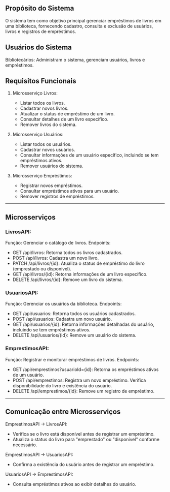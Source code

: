 ## Propósito do Sistema
O sistema tem como objetivo principal gerenciar empréstimos de livros em uma biblioteca, fornecendo cadastro, consulta e exclusão de usuários, livros e registros de empréstimos.

## Usuários do Sistema
Bibliotecários: Administram o sistema, gerenciam usuários, livros e empréstimos.

## Requisitos Funcionais

1. Microsserviço Livros:

   - Listar todos os livros.
   - Cadastrar novos livros.
   - Atualizar o status de empréstimo de um livro.
   - Consultar detalhes de um livro específico.
   - Remover livros do sistema.

2. Microsserviço Usuários:

    - Listar todos os usuários.
   - Cadastrar novos usuários.
   - Consultar informações de um usuário específico, incluindo se tem empréstimos ativos.
   - Remover usuários do sistema.

3. Microsserviço Empréstimos:

    - Registrar novos empréstimos.
   - Consultar empréstimos ativos para um usuário.
   - Remover registros de empréstimos.

---

## Microsserviços

### LivrosAPI:

Função: Gerenciar o catálogo de livros.
Endpoints:
- GET /api/livros: Retorna todos os livros cadastrados.
- POST /api/livros: Cadastra um novo livro.
- PATCH /api/livros/{id}: Atualiza o status de empréstimo do livro (emprestado ou disponível).
- GET /api/livros/{id}: Retorna informações de um livro específico.
- DELETE /api/livros/{id}: Remove um livro do sistema.

### UsuariosAPI:

Função: Gerenciar os usuários da biblioteca.
Endpoints:
- GET /api/usuarios: Retorna todos os usuários cadastrados.
- POST /api/usuarios: Cadastra um novo usuário.
- GET /api/usuarios/{id}: Retorna informações detalhadas do usuário, incluindo se tem empréstimos ativos.
- DELETE /api/usuarios/{id}: Remove um usuário do sistema.

### EmprestimosAPI:

Função: Registrar e monitorar empréstimos de livros.
Endpoints:
- GET /api/emprestimos?usuarioId={id}: Retorna os empréstimos ativos de um usuário.
- POST /api/emprestimos: Registra um novo empréstimo. Verifica disponibilidade do livro e existência do usuário.
- DELETE /api/emprestimos/{id}: Remove um registro de empréstimo.

---

## Comunicação entre Microsserviços

EmprestimosAPI → LivrosAPI:

- Verifica se o livro está disponível antes de registrar um empréstimo.
- Atualiza o status do livro para "emprestado" ou "disponível" conforme necessário.

EmprestimosAPI → UsuariosAPI:

- Confirma a existência do usuário antes de registrar um empréstimo.

UsuariosAPI → EmprestimosAPI:

- Consulta empréstimos ativos ao exibir detalhes do usuário.
